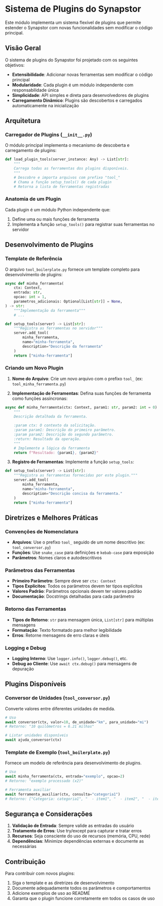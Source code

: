 # Sistema de Plugins do Synapstor

Este módulo implementa um sistema flexível de plugins que permite estender o Synapstor com novas funcionalidades sem modificar o código principal.

## Visão Geral

O sistema de plugins do Synapstor foi projetado com os seguintes objetivos:

- **Extensibilidade**: Adicionar novas ferramentas sem modificar o código principal
- **Modularidade**: Cada plugin é um módulo independente com responsabilidade única
- **Simplicidade**: API simples e direta para desenvolvedores de plugins
- **Carregamento Dinâmico**: Plugins são descobertos e carregados automaticamente na inicialização

## Arquitetura

### Carregador de Plugins (`__init__.py`)

O módulo principal implementa o mecanismo de descoberta e carregamento de plugins:

```python
def load_plugin_tools(server_instance: Any) -> List[str]:
    """
    Carrega todas as ferramentas dos plugins disponíveis.
    """
    # Descobre e importa arquivos com prefixo "tool_"
    # Chama a função setup_tools() de cada plugin
    # Retorna a lista de ferramentas registradas
```

### Anatomia de um Plugin

Cada plugin é um módulo Python independente que:

1. Define uma ou mais funções de ferramenta
2. Implementa a função `setup_tools()` para registrar suas ferramentas no servidor

## Desenvolvimento de Plugins

### Template de Referência

O arquivo `tool_boilerplate.py` fornece um template completo para desenvolvimento de plugins:

```python
async def minha_ferramenta(
    ctx: Context,
    entrada: str,
    opcao: int = 1,
    parametros_adicionais: Optional[List[str]] = None,
) -> str:
    """Implementação da ferramenta"""
    # ...

def setup_tools(server) -> List[str]:
    """Registra as ferramentas no servidor"""
    server.add_tool(
        minha_ferramenta,
        name="minha-ferramenta",
        description="Descrição da ferramenta"
    )
    return ["minha-ferramenta"]
```

### Criando um Novo Plugin

1. **Nome do Arquivo**: Crie um novo arquivo com o prefixo `tool_` (ex: `tool_minha_ferramenta.py`)

2. **Implementação de Ferramentas**: Defina suas funções de ferramenta como funções assíncronas:

```python
async def minha_ferramenta(ctx: Context, param1: str, param2: int = 0) -> str:
    """
    Descrição detalhada da ferramenta.
    
    :param ctx: O contexto da solicitação.
    :param param1: Descrição do primeiro parâmetro.
    :param param2: Descrição do segundo parâmetro.
    :return: Resultado da operação.
    """
    # Implemente a lógica da ferramenta
    return f"Resultado: {param1}, {param2}"
```

3. **Registro de Ferramentas**: Implemente a função `setup_tools`:

```python
def setup_tools(server) -> List[str]:
    """Registra as ferramentas fornecidas por este plugin."""
    server.add_tool(
        minha_ferramenta,
        name="minha-ferramenta",
        description="Descrição concisa da ferramenta."
    )
    return ["minha-ferramenta"]
```

## Diretrizes e Melhores Práticas

### Convenções de Nomenclatura

- **Arquivos**: Use o prefixo `tool_` seguido de um nome descritivo (ex: `tool_conversor.py`)
- **Funções**: Use `snake_case` para definições e `kebab-case` para exposição
- **Parâmetros**: Nomes claros e autodescritivos

### Parâmetros das Ferramentas

- **Primeiro Parâmetro**: Sempre deve ser `ctx: Context`
- **Tipos Explícitos**: Todos os parâmetros devem ter tipos explícitos
- **Valores Padrão**: Parâmetros opcionais devem ter valores padrão
- **Documentação**: Docstrings detalhadas para cada parâmetro

### Retorno das Ferramentas

- **Tipos de Retorno**: `str` para mensagem única, `List[str]` para múltiplas mensagens
- **Formatação**: Texto formatado para melhor legibilidade
- **Erros**: Retorne mensagens de erro claras e úteis

### Logging e Debug

- **Logging Interno**: Use `logger.info()`, `logger.debug()`, etc.
- **Debug ao Cliente**: Use `await ctx.debug()` para mensagens de depuração

## Plugins Disponíveis

### Conversor de Unidades (`tool_conversor.py`)

Converte valores entre diferentes unidades de medida.

```python
# Uso
await conversor(ctx, valor=10, de_unidade="km", para_unidade="mi")
# Retorno: "10 quilômetros = 6.21 milhas"

# Listar unidades disponíveis
await ajuda_conversor(ctx)
```

### Template de Exemplo (`tool_boilerplate.py`)

Fornece um modelo de referência para desenvolvimento de plugins.

```python
# Uso
await minha_ferramenta(ctx, entrada="exemplo", opcao=2)
# Retorno: "exemplo processado (x2)"

# Ferramenta auxiliar
await ferramenta_auxiliar(ctx, consulta="categoria1")
# Retorno: ["Categoria: categoria1", "  - item1", "  - item2", "  - item3"]
```

## Segurança e Considerações

1. **Validação de Entrada**: Sempre valide as entradas do usuário
2. **Tratamento de Erros**: Use try/except para capturar e tratar erros
3. **Recursos**: Seja consciente do uso de recursos (memória, CPU, rede)
4. **Dependências**: Minimize dependências externas e documente as necessárias

## Contribuição

Para contribuir com novos plugins:

1. Siga o template e as diretrizes de desenvolvimento
2. Documente adequadamente todos os parâmetros e comportamentos
3. Adicione exemplos de uso ao README
4. Garanta que o plugin funcione corretamente em todos os casos de uso 